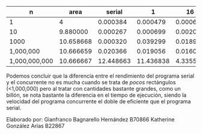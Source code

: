 | n | area | serial | 1  | 16 | 32 | 64 |
|---|---|---|---|---|---|---|
| 1  | 4 | 0.000384 | 0.000479  | 0.000614  | 0.000443 | 0.000094 |
| 10  | 9.880000  |  0.000267 | 0.000699  | 0.002039 | 0.001795 | 0.002113  |
| 1000  | 10.658668 | 0.000320 |  0.039299 | 0.018907 | 0.000767  | 0.000094  |
| 1,000,000 | 10.666659  | 0.020366 |  0.019056 | 0.016053  | 0.006618 |  0.013558 |
| 1,000,000,000 | 10.666667  | 12.448663 | 11.436838  |  4.335590 | 4.055215 | 3.892265 |

Podemos concluir que la diferencia entre el rendimiento del programa serial y el concurrente no es mucha cuando se trata de _pocos_ rectángulos (<1,000,000)
pero al tratar con cantidades bastante grandes, como un billón, se nota bastante la diferencia en el tiempo de ejecución, siendo la velocidad del programa concurrente el doble de eficiente que el programa serial.

Elaborado por:
Gianfranco Bagnarello Hernández B70866
Katherine González Arias B22867
